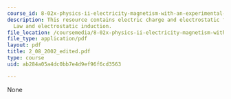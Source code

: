 ```yaml
---
course_id: 8-02x-physics-ii-electricity-magnetism-with-an-experimental-focus-spring-2005
description: This resource contains electric charge and electrostatic force, Coulomb?s
  Law and electrostatic induction.
file_location: /coursemedia/8-02x-physics-ii-electricity-magnetism-with-an-experimental-focus-spring-2005/ab284a05a4dc0bb7e4d9ef96f6cd3563_2_08_2002_edited.pdf
file_type: application/pdf
layout: pdf
title: 2_08_2002_edited.pdf
type: course
uid: ab284a05a4dc0bb7e4d9ef96f6cd3563

---
```

None